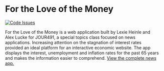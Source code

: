 # For the Love of the Money
[![Code Issues](https://www.quantifiedcode.com/api/v1/project/4687f2cd8c0d4e43afb40182b9eb9c81/badge.svg)](https://www.quantifiedcode.com/app/project/4687f2cd8c0d4e43afb40182b9eb9c81)

For the Love of the Money is a web application built by Lexie Heinle and Alex Lucke for JOUR491, a special topics class focused on news applications. Increasing attention on the stagnation of interest rates provided an ideal platform for an interactive economic website. The app displays the interest, unemployment and inflation rates for the past 65 years and makes the information easier to comprehend. 
[View the complete news app.](http://lexieheinle.com/apps/economic/)
